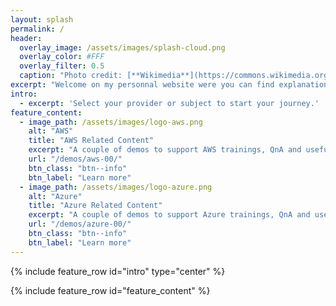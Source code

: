 ```yaml
---
layout: splash
permalink: /
header:
  overlay_image: /assets/images/splash-cloud.png
  overlay_color: #FFF
  overlay_filter: 0.5
  caption: "Photo credit: [**Wikimedia**](https://commons.wikimedia.org/wiki/File:Between-two-cloud-layers.jpg)"
excerpt: "Welcome on my personnal website were you can find explanation on the demos I use during my trainings, usefull links, question and answers."
intro: 
  - excerpt: 'Select your provider or subject to start your journey.'
feature_content:
  - image_path: /assets/images/logo-aws.png
    alt: "AWS"
    title: "AWS Related Content"
    excerpt: "A couple of demos to support AWS trainings, QnA and usefull links."
    url: "/demos/aws-00/"
    btn_class: "btn--info"
    btn_label: "Learn more"
  - image_path: /assets/images/logo-azure.png
    alt: "Azure"
    title: "Azure Related Content"
    excerpt: "A couple of demos to support Azure trainings, QnA and usefull links."
    url: "/demos/azure-00/"
    btn_class: "btn--info"
    btn_label: "Learn more"  
---
```

{% include feature_row id="intro" type="center" %}

{% include feature_row id="feature_content" %}